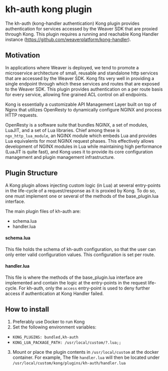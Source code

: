 # kh-auth kong plugin
The kh-auth (kong-handler authentication) Kong plugin provides authentication for services accessed by the Weaver SDK that are proxied through Kong. This plugin requires a running and reachable Kong Handler instance (https://github.com/weaverplatform/kong-handler).

## Motivation
In applications where Weaver is deployed, we tend to promote a microservice architecture of small, reusable and standalone http services that are accessed by the Weaver SDK. Kong fits very well in providing a single endpoint through which these services and routes that are exposed to the Weaver SDK. This plugin provides authentication on a per route basis for every service, allowing fine grained ACL control on all endpoints.

Kong is essentially a customizable API Management Layer built on top of Nginx that utilizes OpenResty to dynamically configure NGINX and process HTTP requests.

OpenResty is a software suite that bundles NGINX, a set of modules, LuaJIT, and a set of Lua libraries. Chief among these is `ngx_http_lua_module`, an NGINX module which embeds Lua and provides Lua equivalents for most NGINX request phases. This effectively allows development of NGINX modules in Lua while maintaining high performance (LuaJIT is quite fast), and Kong uses it to provide its core configuration management and plugin management infrastructure.

## Plugin Structure
A Kong plugin allows injecting custom logic (in Lua) at several entry-points in the life-cycle of a request/response as it is proxied by Kong. To do so, one must implement one or several of the methods of the base_plugin.lua interface.

The main plugin files of kh-auth are:
- schema.lua
- handler.lua

#### schema.lua
This file holds the schema of kh-auth configuration, so that the user can only enter valid configuration values. This configuration is set per route.

#### handler.lua
This file is where the methods of the base_plugin.lua interface are implemented and contain the logic at the entry-points in the request life-cycle. For kh-auth, only the `access` entry-point is used to deny further access if authentication at Kong Handler failed.

## How to install
1. Preferably use Docker to run Kong
2. Set the following environment variables:
  - `KONG_PLUGINS: bundled,kh-auth`
  - `KONG_LUA_PACKAGE_PATH: /usr/local/custom/?.lua;;`
3. Mount or place the plugin contents in `/usr/local/custom` at the docker container. For example, The file `handler.lua` will then be located under `/usr/local/custom/kong/plugins/kh-auth/handler.lua`
